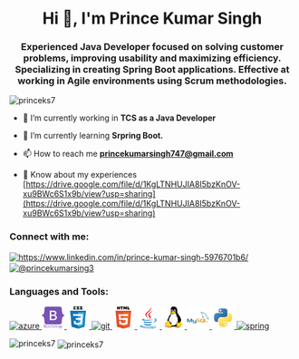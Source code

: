 <h1 align="center">Hi 👋, I'm Prince Kumar Singh</h1>
<h3 align="center">Experienced Java Developer focused on solving customer problems, improving usability and maximizing efficiency. Specializing in creating Spring Boot applications. Effective at working in Agile environments using Scrum methodologies.</h3>

<p align="left"> <img src="https://komarev.com/ghpvc/?username=princeks7&label=Profile%20views&color=0e75b6&style=flat" alt="princeks7" /> </p>

- 🔭 I’m currently working in **TCS as a Java Developer**

- 🌱 I’m currently learning **Srpring Boot.**

- 📫 How to reach me **princekumarsingh747@gmail.com**

- 📄 Know about my experiences [https://drive.google.com/file/d/1KgLTNHUJIA8I5bzKnOV-xu9BWc6S1x9b/view?usp=sharing](https://drive.google.com/file/d/1KgLTNHUJIA8I5bzKnOV-xu9BWc6S1x9b/view?usp=sharing)

<h3 align="left">Connect with me:</h3>
<p align="left">
<a href="https://linkedin.com/in/https://www.linkedin.com/in/prince-kumar-singh-5976701b6/" target="blank"><img align="center" src="https://raw.githubusercontent.com/rahuldkjain/github-profile-readme-generator/master/src/images/icons/Social/linked-in-alt.svg" alt="https://www.linkedin.com/in/prince-kumar-singh-5976701b6/" height="30" width="40" /></a>
<a href="https://www.hackerrank.com/@princekumarsing3" target="blank"><img align="center" src="https://raw.githubusercontent.com/rahuldkjain/github-profile-readme-generator/master/src/images/icons/Social/hackerrank.svg" alt="@princekumarsing3" height="30" width="40" /></a>
</p>

<h3 align="left">Languages and Tools:</h3>
<p align="left"> <a href="https://azure.microsoft.com/en-in/" target="_blank" rel="noreferrer"> <img src="https://www.vectorlogo.zone/logos/microsoft_azure/microsoft_azure-icon.svg" alt="azure" width="40" height="40"/> </a> <a href="https://getbootstrap.com" target="_blank" rel="noreferrer"> <img src="https://raw.githubusercontent.com/devicons/devicon/master/icons/bootstrap/bootstrap-plain-wordmark.svg" alt="bootstrap" width="40" height="40"/> </a> <a href="https://www.w3schools.com/css/" target="_blank" rel="noreferrer"> <img src="https://raw.githubusercontent.com/devicons/devicon/master/icons/css3/css3-original-wordmark.svg" alt="css3" width="40" height="40"/> </a> <a href="https://git-scm.com/" target="_blank" rel="noreferrer"> <img src="https://www.vectorlogo.zone/logos/git-scm/git-scm-icon.svg" alt="git" width="40" height="40"/> </a> <a href="https://www.w3.org/html/" target="_blank" rel="noreferrer"> <img src="https://raw.githubusercontent.com/devicons/devicon/master/icons/html5/html5-original-wordmark.svg" alt="html5" width="40" height="40"/> </a> <a href="https://www.java.com" target="_blank" rel="noreferrer"> <img src="https://raw.githubusercontent.com/devicons/devicon/master/icons/java/java-original.svg" alt="java" width="40" height="40"/> </a> <a href="https://www.linux.org/" target="_blank" rel="noreferrer"> <img src="https://raw.githubusercontent.com/devicons/devicon/master/icons/linux/linux-original.svg" alt="linux" width="40" height="40"/> </a> <a href="https://www.mysql.com/" target="_blank" rel="noreferrer"> <img src="https://raw.githubusercontent.com/devicons/devicon/master/icons/mysql/mysql-original-wordmark.svg" alt="mysql" width="40" height="40"/> </a> <a href="https://www.python.org" target="_blank" rel="noreferrer"> <img src="https://raw.githubusercontent.com/devicons/devicon/master/icons/python/python-original.svg" alt="python" width="40" height="40"/> </a> <a href="https://spring.io/" target="_blank" rel="noreferrer"> <img src="https://www.vectorlogo.zone/logos/springio/springio-icon.svg" alt="spring" width="40" height="40"/> </a> </p>

<p><img align="left" src="https://github-readme-stats.vercel.app/api/top-langs?username=princeks7&show_icons=true&locale=en&layout=compact" alt="princeks7" /></p>

<p>&nbsp;<img align="center" src="https://github-readme-stats.vercel.app/api?username=princeks7&show_icons=true&locale=en" alt="princeks7" /></p>

